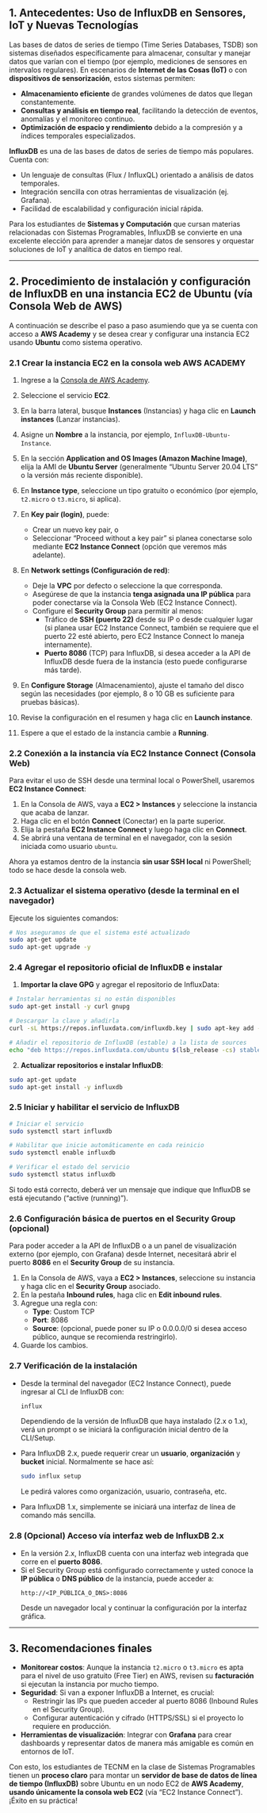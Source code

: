 
## 1. Antecedentes: Uso de InfluxDB en Sensores, IoT y Nuevas Tecnologías

Las bases de datos de series de tiempo (Time Series Databases, TSDB) son sistemas diseñados específicamente para almacenar, consultar y manejar datos que varían con el tiempo (por ejemplo, mediciones de sensores en intervalos regulares). En escenarios de **Internet de las Cosas (IoT)** o con **dispositivos de sensorización**, estos sistemas permiten:

- **Almacenamiento eficiente** de grandes volúmenes de datos que llegan constantemente.  
- **Consultas y análisis en tiempo real**, facilitando la detección de eventos, anomalías y el monitoreo continuo.  
- **Optimización de espacio y rendimiento** debido a la compresión y a índices temporales especializados.  

**InfluxDB** es una de las bases de datos de series de tiempo más populares. Cuenta con:
- Un lenguaje de consultas (Flux / InfluxQL) orientado a análisis de datos temporales.  
- Integración sencilla con otras herramientas de visualización (ej. Grafana).  
- Facilidad de escalabilidad y configuración inicial rápida.  

Para los estudiantes de **Sistemas y Computación** que cursan materias relacionadas con Sistemas Programables, InfluxDB se convierte en una excelente elección para aprender a manejar datos de sensores y orquestar soluciones de IoT y analítica de datos en tiempo real.

---

## 2. Procedimiento de instalación y configuración de InfluxDB en una instancia EC2 de Ubuntu (vía Consola Web de AWS)

A continuación se describe el paso a paso asumiendo que ya se cuenta con acceso a **AWS Academy** y se desea crear y configurar una instancia EC2 usando **Ubuntu** como sistema operativo.

### 2.1 Crear la instancia EC2 en la consola web AWS ACADEMY

1. Ingrese a la [Consola de AWS Academy](https://www.awsacademy.com/vforcesite/LMS_Loginhttps://aws.amazon.com/).  
2. Seleccione el servicio **EC2**.  
3. En la barra lateral, busque **Instances** (Instancias) y haga clic en **Launch instances** (Lanzar instancias).  
4. Asigne un **Nombre** a la instancia, por ejemplo, `InfluxDB-Ubuntu-Instance`.  
5. En la sección **Application and OS Images (Amazon Machine Image)**, elija la AMI de **Ubuntu Server** (generalmente “Ubuntu Server 20.04 LTS” o la versión más reciente disponible).  
6. En **Instance type**, seleccione un tipo gratuito o económico (por ejemplo, `t2.micro` o `t3.micro`, si aplica).  
7. En **Key pair (login)**, puede:
   - Crear un nuevo key pair, o  
   - Seleccionar “Proceed without a key pair” si planea conectarse solo mediante **EC2 Instance Connect** (opción que veremos más adelante).  

8. En **Network settings (Configuración de red)**:
   - Deje la **VPC** por defecto o seleccione la que corresponda.
   - Asegúrese de que la instancia **tenga asignada una IP pública** para poder conectarse vía la Consola Web (EC2 Instance Connect).  
   - Configure el **Security Group** para permitir al menos:
     - Tráfico de **SSH (puerto 22)** desde su IP o desde cualquier lugar (si planea usar EC2 Instance Connect, también se requiere que el puerto 22 esté abierto, pero EC2 Instance Connect lo maneja internamente).  
     - **Puerto 8086** (TCP) para InfluxDB, si desea acceder a la API de InfluxDB desde fuera de la instancia (esto puede configurarse más tarde).

9. En **Configure Storage** (Almacenamiento), ajuste el tamaño del disco según las necesidades (por ejemplo, 8 o 10 GB es suficiente para pruebas básicas).  
10. Revise la configuración en el resumen y haga clic en **Launch instance**.  
11. Espere a que el estado de la instancia cambie a **Running**.

### 2.2 Conexión a la instancia vía EC2 Instance Connect (Consola Web)

Para evitar el uso de SSH desde una terminal local o PowerShell, usaremos **EC2 Instance Connect**:

1. En la Consola de AWS, vaya a **EC2 > Instances** y seleccione la instancia que acaba de lanzar.  
2. Haga clic en el botón **Connect** (Conectar) en la parte superior.  
3. Elija la pestaña **EC2 Instance Connect** y luego haga clic en **Connect**.  
4. Se abrirá una ventana de terminal en el navegador, con la sesión iniciada como usuario `ubuntu`.

Ahora ya estamos dentro de la instancia **sin usar SSH local** ni PowerShell; todo se hace desde la consola web.

### 2.3 Actualizar el sistema operativo (desde la terminal en el navegador)

Ejecute los siguientes comandos:

```bash
# Nos aseguramos de que el sistema esté actualizado
sudo apt-get update
sudo apt-get upgrade -y
```

### 2.4 Agregar el repositorio oficial de InfluxDB e instalar

1. **Importar la clave GPG** y agregar el repositorio de InfluxData:

```bash
# Instalar herramientas si no están disponibles
sudo apt-get install -y curl gnupg

# Descargar la clave y añadirla
curl -sL https://repos.influxdata.com/influxdb.key | sudo apt-key add -

# Añadir el repositorio de InfluxDB (estable) a la lista de sources
echo "deb https://repos.influxdata.com/ubuntu $(lsb_release -cs) stable" | sudo tee /etc/apt/sources.list.d/influxdb.list
```

2. **Actualizar repositorios e instalar InfluxDB**:

```bash
sudo apt-get update
sudo apt-get install -y influxdb
```

### 2.5 Iniciar y habilitar el servicio de InfluxDB

```bash
# Iniciar el servicio
sudo systemctl start influxdb

# Habilitar que inicie automáticamente en cada reinicio
sudo systemctl enable influxdb

# Verificar el estado del servicio
sudo systemctl status influxdb
```

Si todo está correcto, deberá ver un mensaje que indique que InfluxDB se está ejecutando (“active (running)”).

### 2.6 Configuración básica de puertos en el Security Group (opcional)

Para poder acceder a la API de InfluxDB o a un panel de visualización externo (por ejemplo, con Grafana) desde Internet, necesitará abrir el puerto **8086** en el **Security Group** de su instancia.

1. En la Consola de AWS, vaya a **EC2 > Instances**, seleccione su instancia y haga clic en el **Security Group** asociado.  
2. En la pestaña **Inbound rules**, haga clic en **Edit inbound rules**.  
3. Agregue una regla con:
   - **Type**: Custom TCP  
   - **Port**: 8086  
   - **Source**: (opcional, puede poner su IP o 0.0.0.0/0 si desea acceso público, aunque se recomienda restringirlo).  
4. Guarde los cambios.

### 2.7 Verificación de la instalación

- Desde la terminal del navegador (EC2 Instance Connect), puede ingresar al CLI de InfluxDB con:

  ```bash
  influx
  ```
  
  Dependiendo de la versión de InfluxDB que haya instalado (2.x o 1.x), verá un prompt o se iniciará la configuración inicial dentro de la CLI/Setup.  

- Para InfluxDB 2.x, puede requerir crear un **usuario**, **organización** y **bucket** inicial. Normalmente se hace así:

  ```bash
  sudo influx setup
  ```
  Le pedirá valores como organización, usuario, contraseña, etc.

- Para InfluxDB 1.x, simplemente se iniciará una interfaz de línea de comando más sencilla.

### 2.8 (Opcional) Acceso vía interfaz web de InfluxDB 2.x

- En la versión 2.x, InfluxDB cuenta con una interfaz web integrada que corre en el **puerto 8086**.  
- Si el Security Group está configurado correctamente y usted conoce la **IP pública** o **DNS público** de la instancia, puede acceder a:
  ```
  http://<IP_PÚBLICA_O_DNS>:8086
  ```
  Desde un navegador local y continuar la configuración por la interfaz gráfica.

---

## 3. Recomendaciones finales

- **Monitorear costos**: Aunque la instancia `t2.micro` o `t3.micro` es apta para el nivel de uso gratuito (Free Tier) en AWS, revisen su **facturación** si ejecutan la instancia por mucho tiempo.  
- **Seguridad**: Si van a exponer InfluxDB a Internet, es crucial:
  - Restringir las IPs que pueden acceder al puerto 8086 (Inbound Rules en el Security Group).  
  - Configurar autenticación y cifrado (HTTPS/SSL) si el proyecto lo requiere en producción.  
- **Herramientas de visualización**: Integrar con **Grafana** para crear dashboards y representar datos de manera más amigable es común en entornos de IoT.

Con esto, los estudiantes de TECNM en la clase de Sistemas Programables tienen un **proceso claro** para montar un **servidor de base de datos de línea de tiempo (InfluxDB)** sobre Ubuntu en un nodo EC2 de **AWS Academy**, **usando únicamente la consola web EC2** (vía “EC2 Instance Connect”). ¡Éxito en su práctica!
